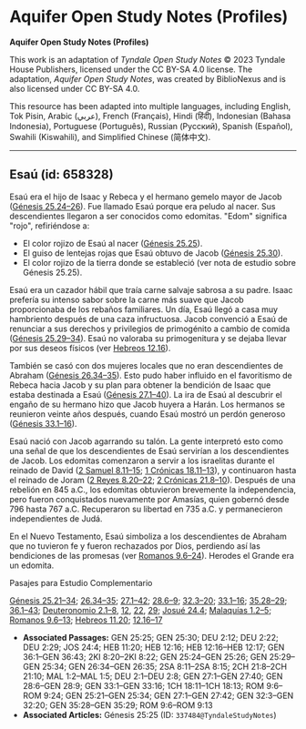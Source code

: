 # Aquifer Open Study Notes (Profiles)

**Aquifer Open Study Notes (Profiles)**

This work is an adaptation of *Tyndale Open Study Notes* © 2023 Tyndale House Publishers, licensed under the CC BY\-SA 4\.0 license. The adaptation, *Aquifer Open Study Notes*, was created by BiblioNexus and is also licensed under CC BY\-SA 4\.0\.

This resource has been adapted into multiple languages, including English, Tok Pisin, Arabic (عربي), French (Français), Hindi (हिंदी), Indonesian (Bahasa Indonesia), Portuguese (Português), Russian (Русский), Spanish (Español), Swahili (Kiswahili), and Simplified Chinese (简体中文).



--------------------------------

## Esaú (id: 658328)

Esaú era el hijo de Isaac y Rebeca y el hermano gemelo mayor de Jacob ([Génesis 25\.24–26](https://ref.ly/Gen25:24-Gen25:26)). Fue llamado Esaú porque era peludo al nacer. Sus descendientes llegaron a ser conocidos como edomitas. "Edom" significa "rojo", refiriéndose a:

* El color rojizo de Esaú al nacer ([Génesis 25\.25](https://ref.ly/Gen25:25)).
* El guiso de lentejas rojas que Esaú obtuvo de Jacob ([Génesis 25\.30](https://ref.ly/Gen25:30)).
* El color rojizo de la tierra donde se estableció (ver nota de estudio sobre Génesis 25\.25).

Esaú era un cazador hábil que traía carne salvaje sabrosa a su padre. Isaac prefería su intenso sabor sobre la carne más suave que Jacob proporcionaba de los rebaños familiares. Un día, Esaú llegó a casa muy hambriento después de una caza infructuosa. Jacob convenció a Esaú de renunciar a sus derechos y privilegios de primogénito a cambio de comida ([Génesis 25\.29–34](https://ref.ly/Gen25:29-Gen25:34)). Esaú no valoraba su primogenitura y se dejaba llevar por sus deseos físicos (ver [Hebreos 12\.16](https://ref.ly/Heb12:16)).

También se casó con dos mujeres locales que no eran descendientes de Abraham ([Génesis 26\.34–35](https://ref.ly/Gen26:34-Gen26:35)). Esto pudo haber influido en el favoritismo de Rebeca hacia Jacob y su plan para obtener la bendición de Isaac que estaba destinada a Esaú ([Génesis 27\.1–40](https://ref.ly/Gen27:1-Gen27:40)). La ira de Esaú al descubrir el engaño de su hermano hizo que Jacob huyera a Harán. Los hermanos se reunieron veinte años después, cuando Esaú mostró un perdón generoso ([Génesis 33\.1–16](https://ref.ly/Gen33:1-Gen33:16)).

Esaú nació con Jacob agarrando su talón. La gente interpretó esto como una señal de que los descendientes de Esaú servirían a los descendientes de Jacob. Los edomitas comenzaron a servir a los israelitas durante el reinado de David ([2 Samuel 8\.11–15](https://ref.ly/2Sam8:11-2Sam8:15); [1 Crónicas 18\.11–13](https://ref.ly/1Chr18:11-1Chr18:13)), y continuaron hasta el reinado de Joram ([2 Reyes 8\.20–22](https://ref.ly/2Kgs8:20-2Kgs8:22); [2 Crónicas 21\.8–10](https://ref.ly/2Chr21:8-2Chr21:10)). Después de una rebelión en 845 a.C., los edomitas obtuvieron brevemente la independencia, pero fueron conquistados nuevamente por Amasías, quien gobernó desde 796 hasta 767 a.C. Recuperaron su libertad en 735 a.C. y permanecieron independientes de Judá.

En el Nuevo Testamento, Esaú simboliza a los descendientes de Abraham que no tuvieron fe y fueron rechazados por Dios, perdiendo así las bendiciones de las promesas (ver [Romanos 9\.6–24](https://ref.ly/Rom9:6-Rom9:24)). Herodes el Grande era un edomita.

Pasajes para Estudio Complementario

[Génesis 25\.21–34](https://ref.ly/Gen25:21-Gen25:34); [26\.34–35](https://ref.ly/Gen26:34-Gen26:35); [27\.1–42](https://ref.ly/Gen27:1-Gen27:42); [28\.6–9](https://ref.ly/Gen28:6-Gen28:9); [32\.3–20](https://ref.ly/Gen32:3-Gen32:20); [33\.1–16](https://ref.ly/Gen33:1-Gen33:16); [35\.28–29](https://ref.ly/Gen35:28-Gen35:29); [36\.1–43](https://ref.ly/Gen36:1-Gen36:43); [Deuteronomio 2\.1–8](https://ref.ly/Deut2:1-Deut2:8), [12](https://ref.ly/Deut2:12), [22](https://ref.ly/Deut2:22), [29](https://ref.ly/Deut2:29); [Josué 24\.4](https://ref.ly/Josh24:4); [Malaquías 1\.2–5](https://ref.ly/Mal1:2-Mal1:5); [Romanos 9\.6–13](https://ref.ly/Rom9:6-Rom9:13); [Hebreos 11\.20](https://ref.ly/Heb11:20); [12\.16–17](https://ref.ly/Heb12:16-Heb12:17)

* **Associated Passages:** GEN 25:25; GEN 25:30; DEU 2:12; DEU 2:22; DEU 2:29; JOS 24:4; HEB 11:20; HEB 12:16; HEB 12:16–HEB 12:17; GEN 36:1–GEN 36:43; 2KI 8:20–2KI 8:22; GEN 25:24–GEN 25:26; GEN 25:29–GEN 25:34; GEN 26:34–GEN 26:35; 2SA 8:11–2SA 8:15; 2CH 21:8–2CH 21:10; MAL 1:2–MAL 1:5; DEU 2:1–DEU 2:8; GEN 27:1–GEN 27:40; GEN 28:6–GEN 28:9; GEN 33:1–GEN 33:16; 1CH 18:11–1CH 18:13; ROM 9:6–ROM 9:24; GEN 25:21–GEN 25:34; GEN 27:1–GEN 27:42; GEN 32:3–GEN 32:20; GEN 35:28–GEN 35:29; ROM 9:6–ROM 9:13
* **Associated Articles:** Génesis 25:25 (ID: `337484@TyndaleStudyNotes`)

